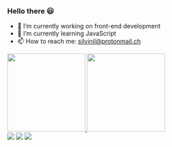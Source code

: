 ### Hello there 😃


- 🔭 I’m currently working on front-end development
- 🌱 I’m currently learning JavaScript
- 📫 How to reach me: silvinil@protonmail.ch

<div>
	<a href="https://github.com/vinilsilv">		
	<img height="180em" src="https://github-readme-stats.vercel.app/api?username=vinilsilv&show_icons=true&theme=dark"/>
	<img height="180em" src="https://github-readme-stats.vercel.app/api/top-langs/?username=vinilsilv&layout=compact&theme=dark"/>
</div>
	
	
<div>
  <a href="https://www.linkedin.com/in/vinilsilv" target="_blank"><img src="https://img.shields.io/badge/-LinkedIn-%230077B5?style=for-the-badge&logo=linkedin&logoColor=white" target="_blank"></a>
	<a href="https://vinilsilv.wordpress.com" target="_blank"><img src="https://img.shields.io/badge/Wordpress-21759B?style=for-the-badge&logo=wordpress&logoColor=white" target="_blank"></a>
	<a href="https://codepen.io/vinilsilv" target="_blank"><img src="https://img.shields.io/badge/Codepen-000000?style=for-the-badge&logo=codepen&logoColor=white" target="_blank"></a>
</div>
